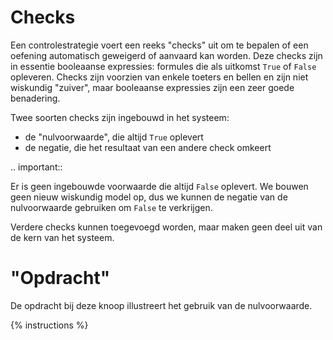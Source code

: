 # Checks
Een controlestrategie voert een reeks "checks" uit om te bepalen of een oefening automatisch geweigerd of aanvaard kan worden. Deze checks zijn in essentie booleaanse expressies: formules die als uitkomst `True` of `False` opleveren. Checks zijn voorzien van enkele toeters en bellen en zijn niet wiskundig "zuiver", maar booleaanse expressies zijn een zeer goede benadering.

Twee soorten checks zijn ingebouwd in het systeem:

* de "nulvoorwaarde", die altijd `True` oplevert
* de negatie, die het resultaat van een andere check omkeert

.. important::

   Er is geen ingebouwde voorwaarde die altijd `False` oplevert. We bouwen geen nieuw wiskundig model op, dus we kunnen de negatie van de nulvoorwaarde gebruiken om `False` te verkrijgen.

Verdere checks kunnen toegevoegd worden, maar maken geen deel uit van de kern van het systeem.

# "Opdracht"
De opdracht bij deze knoop illustreert het gebruik van de nulvoorwaarde.

{% instructions %}
